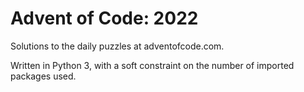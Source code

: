 # Advent of Code: 2022

Solutions to the daily puzzles at adventofcode.com.

Written in Python 3, with a soft constraint on the number of imported packages used.
